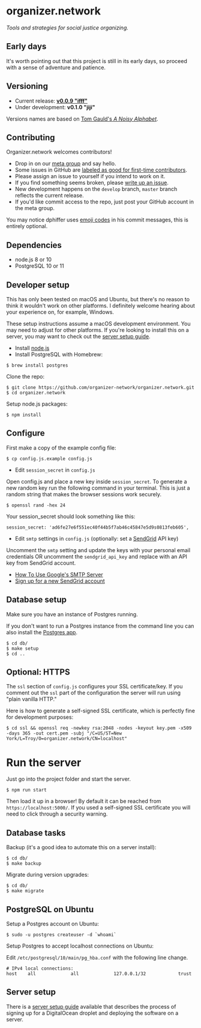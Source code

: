 # organizer.network

_Tools and strategies for social justice organizing._

## Early days

It's worth pointing out that this project is still in its early days, so proceed with a sense of adventure and patience.

## Versioning

* Current release: __[v0.0.9 "ifff"](https://github.com/organizer-network/organizer.network/releases/tag/v0.0.9)__
* Under development: __v0.1.0 "jiji"__

Versions names are based on [Tom Gauld's *A Noisy Alphabet*](http://myjetpack.tumblr.com/post/65442529656/a-noisy-alphabet-a-new-screenprint-by-tom).

## Contributing

Organizer.network welcomes contributors!

* Drop in on our [meta group](https://organizer.network/join/yycczw12923m2stb) and say hello.
* Some issues in GitHub are [labeled as good for first-time contributors](https://github.com/organizer-network/organizer.network/issues?q=is%3Aopen+is%3Aissue+label%3A%22good+first+issue%22).
* Please assign an issue to yourself if you intend to work on it.
* If you find something seems broken, please [write up an issue](https://github.com/organizer-network/organizer.network/issues).
* New development happens on the `develop` branch, `master` branch reflects the current release.
* If you'd like commit access to the repo, just post your GitHub account in the meta group.

You may notice dphiffer uses [emoji codes](http://emoji-cheat-sheet.com/) in his commit messages, this is entirely optional.

## Dependencies

* node.js 8 or 10
* PostgreSQL 10 or 11

## Developer setup

This has only been tested on macOS and Ubuntu, but there's no reason to think it wouldn't work on other platforms. I definitely welcome hearing about your experience on, for example, Windows.

These setup instructions assume a macOS development environment. You may need to adjust for other platforms. If you're looking to install this on a server, you may want to check out the [server setup guide](setup/setup.md).

* Install [node.js](https://nodejs.org/en/)
* Install PostgreSQL with Homebrew:

```
$ brew install postgres
```

Clone the repo:

```
$ git clone https://github.com/organizer-network/organizer.network.git
$ cd organizer.network
```

Setup node.js packages:

```
$ npm install
```

## Configure

First make a copy of the example config file:

```
$ cp config.js.example config.js
```

* Edit `session_secret` in `config.js`

Open config.js and place a new key inside `session_secret`. To generate a new random key run the following command in your terminal. This is just a random string that makes the browser sessions work securely.

```
$ openssl rand -hex 24
```

Your session_secret should look something like this:

```
session_secret: 'ad6fe27e6f551ec40f44b5f7ab46c45847e5d9s0813feb605',
```

* Edit `smtp` settings in `config.js` (optionally: set a [SendGrid](https://sendgrid.com/) API key)

Uncomment the `smtp` setting and update the keys with your personal email credentials OR uncomment the `sendgrid_api_key` and replace with an API key from SendGrid account.

* [How To Use Google's SMTP Server](https://www.digitalocean.com/community/tutorials/how-to-use-google-s-smtp-server)
* [Sign up for a new SendGrid account](https://signup.sendgrid.com/)

## Database setup

Make sure you have an instance of Postgres running.

If you don't want to run a Postgres instance from the command line you can also install the [Postgres app](https://postgresapp.com/downloads.html).

```
$ cd db/
$ make setup
$ cd ..
```

## Optional: HTTPS

The `ssl` section of `config.js` configures your SSL certificate/key. If you comment out the `ssl` part of the configuration the server will run using "plain vanilla HTTP."

Here is how to generate a self-signed SSL certificate, which is perfectly fine for development purposes:

```
$ cd ssl && openssl req -newkey rsa:2048 -nodes -keyout key.pem -x509 -days 365 -out cert.pem -subj "/C=US/ST=New York/L=Troy/O=organizer.network/CN=localhost"
```

# Run the server

Just go into the project folder and start the server.

```
$ npm run start
```

Then load it up in a browser! By default it can be reached from `https://localhost:5000/`. If you used a self-signed SSL certificate you will need to click through a security warning.

## Database tasks

Backup (it's a good idea to automate this on a server install):

```
$ cd db/
$ make backup
```

Migrate during version upgrades:

```
$ cd db/
$ make migrate
```

## PostgreSQL on Ubuntu

Setup a Postgres account on Ubuntu:

```
$ sudo -u postgres createuser -d `whoami`
```

Setup Postgres to accept localhost connections on Ubuntu:

Edit `/etc/postgresql/10/main/pg_hba.conf` with the following line change.

```
# IPv4 local connections:
host    all             all             127.0.0.1/32            trust
```

## Server setup

There is a [server setup guide](setup/setup.md) available that describes the process of signing up for a DigitalOcean droplet and deploying the software on a server.
